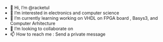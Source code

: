 - 👋 Hi, I’m @racketul
- 👀 I’m interested in electronics and computer science
- 🌱 I’m currently learning working on VHDL on FPGA board , Basys3, and Computer Arhitecture 
- 💞️ I’m looking to collaborate on 
- 📫 How to reach me : Send a private message

<!---
racketul/racketul is a ✨ special ✨ repository because its `README.md` (this file) appears on your GitHub profile.
You can click the Preview link to take a look at your changes.
--->
